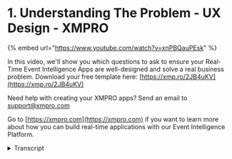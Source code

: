 # 1. Understanding The Problem - UX Design - XMPRO
{% embed url="https://www.youtube.com/watch?v=xnPBQauPEsk" %}

In this video, we'll show you which questions to ask to ensure your Real-Time Event Intelligence Apps are well-designed and solve a real business problem. Download your free template here: [https://xmp.ro/2JB4uKV](https://xmp.ro/2JB4uKV)

Need help with creating your XMPRO apps? Send an email to support@xmpro.com

Go to [https://xmpro.com](https://xmpro.com) if you want to learn more about how you can build real-time applications with our Event Intelligence Platform.
<details>
<summary>Transcript</summary>hi my name is Kirsten Schwarzer and

welcome to this ex and pro learning

series on UX design for real-time apps

in this series I'm going to show you a

repeatable process that you can use to

build applications that not only look

good but that also solve real problems

before you jump into the X and Pro app

designer it's important to think deeply

about the problem that you're trying to

solve in our experience thinking through

the problem now will help you spend less

time staring at a blank screen in the

app designer and you'll end up with a

much better result if you're still

deciding which problem to work on we

recommend using the X and Pro use case

prioritization matrix to help you rank

your problems based on their business

impact and their technical feasibility

if you aren't familiar with this matrix

please reach out to our team at support

at X and procom for more details in this

example we're trying to reduce unplanned

downtime of boiler feed pumps in a

thermal power plant we've determined

that this problem has a high impact on

our business and that it's technically

feasible to build a real-time condition

monitoring app with the data that we

have available when we think about this

problem there are five things that we

need to consider firstly what critical

real-time events do you need to know

about when it comes to this problem so

if we want to prevent downtime on our

boiler feed pumps the critical real-time

events that we should know about or

things like spikes in temperature or

vibration going above a certain

threshold next what decisions does the

person using this app need to make to

respond to that event do they need to

decide whether a certain temperature

spike means we need to perform immediate

maintenance on this pump what are the

decisions that they need to make thirdly

what data would the user need to see to

make an informed decision in this

example you want real-time sensor data

from the pump but you might also want to

see the list of scheduled work orders or

the work order

history next is there anything

preventing the user from making a

decision or taking an action

do they need input from someone else or

is there data locked up in a certain

system that they need to get access to

is there a calculation that needs to be

done to figure out what the right action

is or does a machine learning algorithm

need to make a prediction lastly what

key metrics are you trying to improve

this will help you understand why this

is an important problem to solve and

what the potential ROI will be we're

sort of trying to break things down into

first principles and really understand

the problem there's a great Elan musk

quote that says with first principles

you boil things down to the most

fundamental truths and then you reason

up from there in our case we're trying

to break the problem down into the most

fundamental truths and then design our

application from there to make things

easy for you we've created a PowerPoint

template that you can use to answer each

of these questions in a way that's easy

to present and that summarizes your

thinking on one slide you can download

the template by going to the link in the

description below this video
</details>